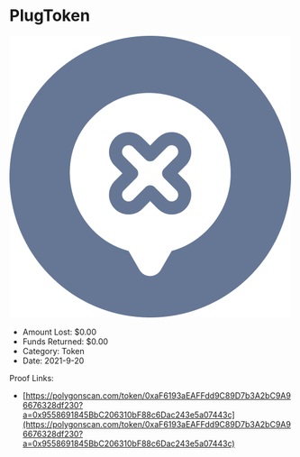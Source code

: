 # PlugToken
![PlugToken](/rektimages/PlugToken.png)
- Amount Lost: $0.00
- Funds Returned: $0.00
- Category: Token
- Date: 2021-9-20



Proof Links:
- [https://polygonscan.com/token/0xaF6193aEAFFdd9C89D7b3A2bC9A96676328df230?a=0x9558691845BbC206310bF88c6Dac243e5a07443c](https://polygonscan.com/token/0xaF6193aEAFFdd9C89D7b3A2bC9A96676328df230?a=0x9558691845BbC206310bF88c6Dac243e5a07443c)


